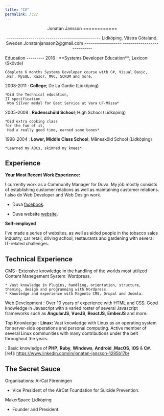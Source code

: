 ```yaml
---
title: "CV"
permalink: /cv/
---
```

<p style="text-align: center;">
Jonatan Jansson
============
</p>
<p style="text-align: center;">
-------------------     ----------------------------
Lidköping, Västra Götaland, Sweden
Jonatanjansson2@gmail.com
-------------------     ----------------------------
</p>
Education
---------
2016
:   **Systems Developer Education**; Lexicon  (Skövde)

    Cömplete 6 months Systems Developer course with C#, Visual Basic, .NET, MySQL, Razor, MVC, SCRUM and more.

2008-2011 
:   **College**; De La Gardie  (Lidköping)

    *Did the Technical education,
    IT specification
     Won Silver medal for Best Service at Vara UF-Mässa*


2005-2008
:   **Rudenschöld School**; High School (Lidköping)

    *Did extra cooking class
    for the fun of it, 
     Had a really good time, earned some bones*

1998-2004
:   **Lower, Middle Class School**; Månesköld School
   (Lidköping)

    *Learned my ABCs, skinned my knees*

Experience
----------

**Your Most Recent Work Experience:**

I currently work as a Community Manager for Duva. My job mostly consists of establishing customer relations as well as maintaining customer relations. I also do Web Developer and Web Design work. 

* Duva [facebook](https://www.facebook.com/Duva.AB/). 

* Duva website [website](http://duva.nu/). 

**Self-employed**

I've made a series of websites, as well as aided people in the tobacco sales industry, car retail, driving school, restaurants and gardening with several IT-related challenges.

Technical Experience
--------------------

CMS
:   Extensive knowledge in the handling of the worlds most utilized Content Manegement System: Wordpress.

    * Vast knowledge in Plugins, handling, orientation, structure, theming, design and programming with Wordpress.
    * Knowledge and experience with Magento CMS, Drupal and Joomla.

Web Development
:  Over 10 years of experience with HTML and CSS. Good knowledge in Javascript with a varied roster of several Javascript frameworks such as **AngularJS**, **VueJS**, **ReactJS**, **EmberJS** and more.   

Top Knowledge
:   **Linux:** 
Vast knowledge with Linux as an operating system for server-side operations and personal computing.
Active member of several Linux communities with many contributions under the belt throughout the years.

:   Basic knowledge of **PHP**, **Ruby**, **Windows**, **Android**
,**MacOS**, **iOS** & **C#**.
[ref]: https://www.linkedin.com/in/jonatan-jansson-1285b17b/

The Secret Sauce
----------------------------------------

 Organisations:
AirCat Föreningen
* Vice President of the AirCat Foundation for Suicide Prevention.

MakerSpace Lidköping
* Founder and President.